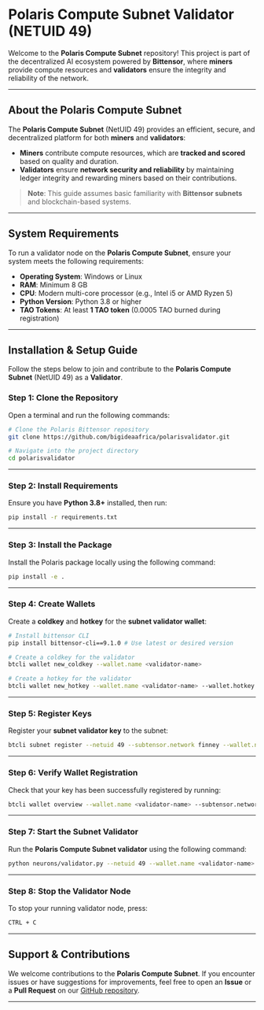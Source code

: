 # **Polaris Compute Subnet Validator (NETUID 49)**

Welcome to the **Polaris Compute Subnet** repository! This project is part of the decentralized AI ecosystem powered by **Bittensor**, where **miners** provide compute resources and **validators** ensure the integrity and reliability of the network.

---

## **About the Polaris Compute Subnet**
The **Polaris Compute Subnet** (NetUID 49) provides an efficient, secure, and decentralized platform for both **miners** and **validators**:
- **Miners** contribute compute resources, which are **tracked and scored** based on quality and duration.
- **Validators** ensure **network security and reliability** by maintaining ledger integrity and rewarding miners based on their contributions.

> **Note**: This guide assumes basic familiarity with **Bittensor subnets** and blockchain-based systems.

---

## **System Requirements**
To run a validator node on the **Polaris Compute Subnet**, ensure your system meets the following requirements:

- **Operating System**: Windows or Linux
- **RAM**: Minimum 8 GB
- **CPU**: Modern multi-core processor (e.g., Intel i5 or AMD Ryzen 5)
- **Python Version**: Python 3.8 or higher
- **TAO Tokens**: At least **1 TAO token** (0.0005 TAO burned during registration)

---

## **Installation & Setup Guide**
Follow the steps below to join and contribute to the **Polaris Compute Subnet** (NetUID 49) as a **Validator**.

### **Step 1: Clone the Repository**
Open a terminal and run the following commands:

```bash
# Clone the Polaris Bittensor repository
git clone https://github.com/bigideaafrica/polarisvalidator.git

# Navigate into the project directory
cd polarisvalidator
```

---

### **Step 2: Install Requirements**
Ensure you have **Python 3.8+** installed, then run:

```bash
pip install -r requirements.txt
```

---

### **Step 3: Install the Package**
Install the Polaris package locally using the following command:

```bash
pip install -e .
```

---

### **Step 4: Create Wallets**
Create a **coldkey** and **hotkey** for the **subnet validator wallet**:

```bash
# Install bittensor CLI
pip install bittensor-cli==9.1.0 # Use latest or desired version

# Create a coldkey for the validator
btcli wallet new_coldkey --wallet.name <validator-name>

# Create a hotkey for the validator
btcli wallet new_hotkey --wallet.name <validator-name> --wallet.hotkey default
```

---

### **Step 5: Register Keys**
Register your **subnet validator key** to the subnet:

```bash
btcli subnet register --netuid 49 --subtensor.network finney --wallet.name <validator-name> --wallet.hotkey default
```

---

### **Step 6: Verify Wallet Registration**
Check that your key has been successfully registered by running:

```bash
btcli wallet overview --wallet.name <validator-name> --subtensor.network finney
```

---

### **Step 7: Start the Subnet Validator**
Run the **Polaris Compute Subnet validator** using the following command:

```bash
python neurons/validator.py --netuid 49 --wallet.name <validator-name> --wallet.hotkey default --logging.debug
```

---

### **Step 8: Stop the Validator Node**
To stop your running validator node, press:

```bash
CTRL + C
```

---

## **Support & Contributions**
We welcome contributions to the **Polaris Compute Subnet**. If you encounter issues or have suggestions for improvements, feel free to open an **Issue** or a **Pull Request** on our [GitHub repository](https://github.com/bigideaafrica/polarisvalidator).

---
